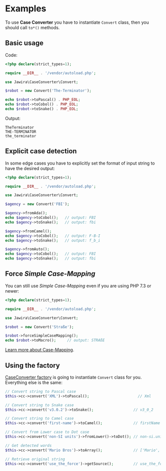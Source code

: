 Examples
========

To use **Case Converter** you have to instantiate `Convert` class, then you
should call `to*()` methods.

Basic usage
-----------

Code:

```php
<?php declare(strict_types=1);

require __DIR__ . '/vendor/autoload.php';

use Jawira\CaseConverter\Convert;

$robot = new Convert('The-Terminator');

echo $robot->toPascal() . PHP_EOL;
echo $robot->toCobol() . PHP_EOL;
echo $robot->toSnake() . PHP_EOL;
```

Output:

```text
TheTerminator
THE-TERMINATOR
the_terminator
```

Explicit case detection 
-----------------------

In some edge cases you have to explicitly set the format of input string to have 
the desired output:  

```php
<?php declare(strict_types=1);

require __DIR__ . '/vendor/autoload.php';

use Jawira\CaseConverter\Convert;

$agency = new Convert('FBI');

$agency->fromAda();
echo $agency->toCobol();   // output: FBI
echo $agency->toSnake();   // output: fbi

$agency->fromCamel();
echo $agency->toCobol();   // output: F-B-I
echo $agency->toSnake();   // output: f_b_i

$agency->fromAuto();
echo $agency->toCobol();   // output: FBI
echo $agency->toSnake();   // output: fbi
```

Force _Simple Case-Mapping_
---------------------------

You can still use _Simple Case-Mapping_ even if you are using PHP 7.3 or newer:

```php
<?php declare(strict_types=1);

require __DIR__ . '/vendor/autoload.php';

use Jawira\CaseConverter\Convert;

$robot = new Convert('Straße');

$robot->forceSimpleCaseMapping();
echo $robot->toMacro();     // output: STRAßE
```

[Learn more about Case-Mapping][Case-Mapping].

Using the factory
-----------------

[CaseConverter factory] is going to instantiate `Convert` class for you.
Everything else is the same:


```php
// Convert string to Pascal case
$this->cc->convert('XML')->toPascal();                      // Xml

// Convert string to Snake case
$this->cc->convert('v3.0.2')->toSnake();                  // v3_0_2

// Convert string to Camel case
$this->cc->convert('first-name')->toCamel();              // firstName

// Convert from Lower case to Dot case
$this->cc->convert('non-SI units')->fromLower()->toDot(); // non-si.units

// Get detected words
$this->cc->convert('Mario Bros')->toArray();              // ['Mario', 'Bros']

// Retrieve original string
$this->cc->convert('use_the_force')->getSource();         // use_the_force
```


[Case-Mapping]: ./case-mapping.md
[CaseConverter factory]: ./using-the-factory.md
